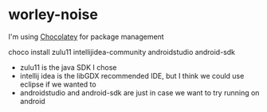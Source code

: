 # worley-noise

I'm using [Chocolatey](https://chocolatey.org/install) for package management

choco install zulu11 intellijidea-community androidstudio android-sdk

- zulu11 is the java SDK I chose
- intellij idea is the libGDX recommended IDE, but I think we could use eclipse if we wanted to
- androidstudio and android-sdk are just in case we want to try running on android
